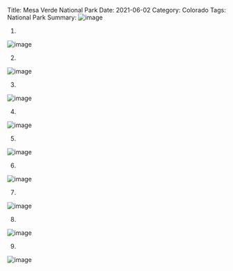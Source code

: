 Title: Mesa Verde National Park
Date: 2021-06-02
Category: Colorado
Tags: National Park
Summary: ![image](https://api.pcloud.com/getpubthumb?code=XZK9YMXZlJIKScdx6LVXfk3PJ3LKHkDUv0vy&linkpassword=undefined&size=700x700&crop=0&type=autok)

1.  
![image](https://api.pcloud.com/getpubthumb?code=XZK9YMXZlJIKScdx6LVXfk3PJ3LKHkDUv0vy&linkpassword=undefined&size=700x700&crop=0&type=autok)

2.  
![image](https://api.pcloud.com/getpubthumb?code=XZE9YMXZ5W9xeBCqhOjuxHnyX5ABH08gpjdV&linkpassword=undefined&size=700x700&crop=0&type=autok)

3.  
![image](https://api.pcloud.com/getpubthumb?code=XZi9YMXZyyIK0sBouLF6vF1nCj6mMJsnCAa7&linkpassword=undefined&size=700x700&crop=0&type=autok)


4.  
![image](https://api.pcloud.com/getpubthumb?code=XZo9YMXZ7cNqjDqshG7aEmhfdwJUL7Jq0Xnk&linkpassword=undefined&size=700x700&crop=0&type=autok)

5.  
![image](https://api.pcloud.com/getpubthumb?code=XZPMYMXZyO5eRKOEnEkRXtTiRWCuJmFXVyFX&linkpassword=undefined&size=700x700&crop=0&type=autok)

6.  
![image](https://api.pcloud.com/getpubthumb?code=XZlMYMXZ4TV7eBaabHmQm3WOFbl5Vfsk91xV&linkpassword=undefined&size=700x700&crop=0&type=autok)

7.  
![image](https://api.pcloud.com/getpubthumb?code=XZEMYMXZ14qeLIL5wNS80N2F9DIITQ8AWRj7&linkpassword=undefined&size=700x700&crop=0&type=autok)

8.  
![image](https://api.pcloud.com/getpubthumb?code=XZVTYMXZs5CSPDfdnYmyPmiRbLRMlkzDzDRX&linkpassword=undefined&size=700x700&crop=0&type=autok)

9.  
![image](https://api.pcloud.com/getpubthumb?code=XZ8TYMXZVyDqSLKSaomD6v0eC1170pPi5fPk&linkpassword=undefined&size=700x700&crop=0&type=autok)

